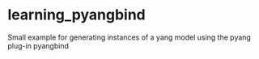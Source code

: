 # learning_pyangbind
Small example for generating instances of a yang model using the pyang plug-in pyangbind
